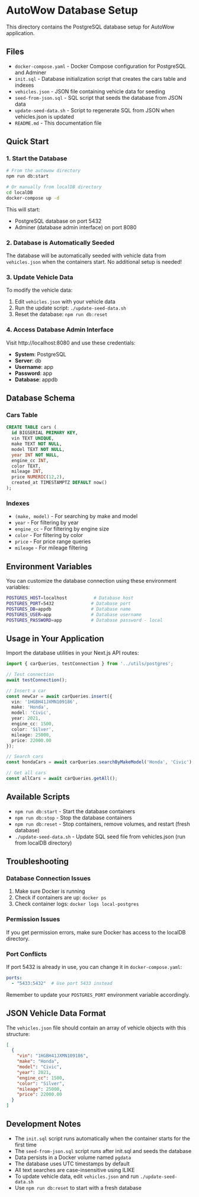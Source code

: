 # AutoWow Database Setup

This directory contains the PostgreSQL database setup for AutoWow application.

## Files

- `docker-compose.yaml` - Docker Compose configuration for PostgreSQL and Adminer
- `init.sql` - Database initialization script that creates the cars table and indexes
- `vehicles.json` - JSON file containing vehicle data for seeding
- `seed-from-json.sql` - SQL script that seeds the database from JSON data
- `update-seed-data.sh` - Script to regenerate SQL from JSON when vehicles.json is updated
- `README.md` - This documentation file

## Quick Start

### 1. Start the Database

```bash
# From the autowow directory
npm run db:start

# Or manually from localDB directory
cd localDB
docker-compose up -d
```

This will start:
- PostgreSQL database on port 5432
- Adminer (database admin interface) on port 8080

### 2. Database is Automatically Seeded

The database will be automatically seeded with vehicle data from `vehicles.json` when the containers start. No additional setup is needed!

### 3. Update Vehicle Data

To modify the vehicle data:

1. Edit `vehicles.json` with your vehicle data
2. Run the update script: `./update-seed-data.sh`
3. Reset the database: `npm run db:reset`

### 4. Access Database Admin Interface

Visit http://localhost:8080 and use these credentials:
- **System**: PostgreSQL
- **Server**: db
- **Username**: app
- **Password**: app
- **Database**: appdb

## Database Schema

### Cars Table

```sql
CREATE TABLE cars (
  id BIGSERIAL PRIMARY KEY,
  vin TEXT UNIQUE,
  make TEXT NOT NULL,
  model TEXT NOT NULL,
  year INT NOT NULL,
  engine_cc INT,
  color TEXT,
  mileage INT,
  price NUMERIC(12,2),
  created_at TIMESTAMPTZ DEFAULT now()
);
```

### Indexes

- `(make, model)` - For searching by make and model
- `year` - For filtering by year
- `engine_cc` - For filtering by engine size
- `color` - For filtering by color
- `price` - For price range queries
- `mileage` - For mileage filtering

## Environment Variables

You can customize the database connection using these environment variables:

```bash
POSTGRES_HOST=localhost          # Database host
POSTGRES_PORT=5432              # Database port
POSTGRES_DB=appdb               # Database name
POSTGRES_USER=app               # Database username
POSTGRES_PASSWORD=app           # Database password - local
```

## Usage in Your Application

Import the database utilities in your Next.js API routes:

```typescript
import { carQueries, testConnection } from '../utils/postgres';

// Test connection
await testConnection();

// Insert a car
const newCar = await carQueries.insert({
  vin: '1HGBH41JXMN109186',
  make: 'Honda',
  model: 'Civic',
  year: 2021,
  engine_cc: 1500,
  color: 'Silver',
  mileage: 25000,
  price: 22000.00
});

// Search cars
const hondaCars = await carQueries.searchByMakeModel('Honda', 'Civic');

// Get all cars
const allCars = await carQueries.getAll();
```

## Available Scripts

- `npm run db:start` - Start the database containers
- `npm run db:stop` - Stop the database containers  
- `npm run db:reset` - Stop containers, remove volumes, and restart (fresh database)
- `./update-seed-data.sh` - Update SQL seed file from vehicles.json (run from localDB directory)

## Troubleshooting

### Database Connection Issues

1. Make sure Docker is running
2. Check if containers are up: `docker ps`
3. Check container logs: `docker logs local-postgres`

### Permission Issues

If you get permission errors, make sure Docker has access to the localDB directory.

### Port Conflicts

If port 5432 is already in use, you can change it in `docker-compose.yaml`:

```yaml
ports:
  - "5433:5432"  # Use port 5433 instead
```

Remember to update your `POSTGRES_PORT` environment variable accordingly.

## JSON Vehicle Data Format

The `vehicles.json` file should contain an array of vehicle objects with this structure:

```json
[
  {
    "vin": "1HGBH41JXMN109186",
    "make": "Honda",
    "model": "Civic", 
    "year": 2021,
    "engine_cc": 1500,
    "color": "Silver",
    "mileage": 25000,
    "price": 22000.00
  }
]
```

## Development Notes

- The `init.sql` script runs automatically when the container starts for the first time
- The `seed-from-json.sql` script runs after init.sql and seeds the database
- Data persists in a Docker volume named `pgdata`
- The database uses UTC timestamps by default
- All text searches are case-insensitive using ILIKE
- To update vehicle data, edit `vehicles.json` and run `./update-seed-data.sh`
- Use `npm run db:reset` to start with a fresh database
